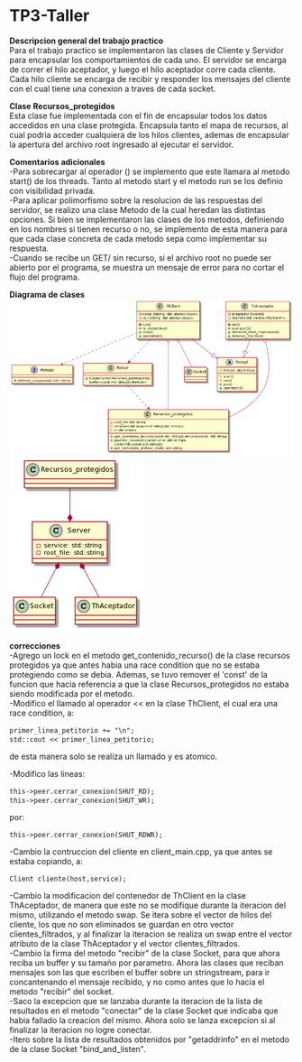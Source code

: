 # TP3-Taller

**Descripcion general del trabajo practico**  
Para el trabajo practico se implementaron las clases de Cliente y Servidor para encapsular los comportamientos de cada uno. El servidor se encarga de correr el hilo aceptador, y luego el hilo aceptador corre cada cliente. Cada hilo cliente se encarga de recibir y responder los mensajes del cliente con el cual tiene una conexion a traves de cada socket.   

**Clase Recursos_protegidos**  
Esta clase fue implementada con el fin de encapsular todos los datos accedidos en una clase protegida. Encapsula tanto el mapa de recursos, al cual podria acceder cualquiera de los hilos clientes, ademas de encapsular la apertura del archivo root ingresado al ejecutar el servidor.

**Comentarios adicionales**  
-Para sobrecargar al operador () se implemento que este llamara al metodo start() de los threads. Tanto al metodo start y el metodo run se los definio con visibilidad privada.  
-Para aplicar polimorfismo sobre la resolucion de las respuestas del servidor, se realizo una clase Metodo de la cual heredan las distintas opciones. Si bien se implementaron las clases de los metodos, definiendo en los nombres si tienen recurso o no, se implemento de esta manera para que cada clase concreta de cada metodo sepa como implementar su respuesta.  
-Cuando se recibe un GET/ sin recurso, si el archivo root no puede ser abierto por el programa, se muestra un mensaje de error para no cortar el flujo del programa.  

**Diagrama de clases**  
![Alt Text](clasestp3.png)
![Alt Text](clasestp33.png)

**correcciones**  
-Agrego un lock en el metodo get_contenido_recurso() de la clase recursos protegidos ya que antes habia una race condition que no se estaba protegiendo como se debia. Ademas, se tuvo remover el 'const' de la funcion que hacia referencia a que la clase Recursos_protegidos no estaba siendo modificada por el metodo.  
-Modifico el llamado al operador << en la clase ThClient, el cual era una race condition, a:  
```
primer_linea_petitorio += "\n";
std::cout << primer_linea_petitorio;
```  
de esta manera solo se realiza un llamado y es atomico.  

-Modifico las lineas:
```
this->peer.cerrar_conexion(SHUT_RD);
this->peer.cerrar_conexion(SHUT_WR);
```  
por:
```
this->peer.cerrar_conexion(SHUT_RDWR);
```
-Cambio la contruccion del cliente en client_main.cpp, ya que antes se estaba copiando, a:  
```
Client cliente(host,service);
```
-Cambio la modificacion del contenedor de ThClient en la clase ThAceptador, de manera que este no se modifique durante la iteracion del mismo, utilizando el metodo swap. Se itera sobre el vector de hilos del cliente, los que no son eliminados se guardan en otro vector clientes_filtrados, y al finalizar la iteracion se realiza un swap entre el vector atributo de la clase ThAceptador y el vector clientes_filtrados.  
-Cambio la firma del metodo "recibir" de la clase Socket, para que ahora reciba un buffer y su tamaño por parametro. Ahora las clases que reciban mensajes son las que escriben el buffer sobre un stringstream, para ir concantenando el mensaje recibido, y no como antes que lo hacia el metodo "recibir" del socket.  
-Saco la excepcion que se lanzaba durante la iteracion de la lista de resultados en el metodo "conectar" de la clase Socket que indicaba que habia fallado la creacion del mismo. Ahora solo se lanza excepcion si al finalizar la iteracion no logre conectar.  
-Itero sobre la lista de resultados obtenidos por "getaddrinfo" en el metodo de la clase Socket "bind_and_listen".  
